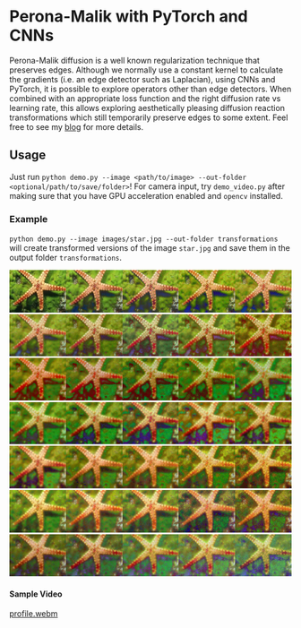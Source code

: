 # Perona-Malik with PyTorch and CNNs

Perona-Malik diffusion is a well known regularization technique that preserves edges. Although we normally use a constant kernel to calculate the gradients (i.e. an edge detector such as Laplacian), using CNNs and PyTorch, it is possible to explore operators other than edge detectors. When combined with an appropriate loss function and the right diffusion rate vs learning rate, this allows exploring aesthetically pleasing diffusion reaction transformations which still temporarily preserve edges to some extent. Feel free to see my [blog](https://gozepolat.github.io/posts/Art_with_math/) for more details.

## Usage

Just run `python demo.py --image <path/to/image> --out-folder <optional/path/to/save/folder>`! For camera input, try `demo_video.py` after making sure that you have GPU acceleration enabled and `opencv` installed.

### Example

`python demo.py --image images/star.jpg --out-folder transformations` will create transformed versions of the image `star.jpg` and save them in the output folder `transformations`.

<img src="transformations/star_0.jpg" width="20%" height="20%"><img src="transformations/star_1.jpg" width="20%" height="20%"><img src="transformations/star_2.jpg" width="20%" height="20%"><img src="transformations/star_3.jpg" width="20%" height="20%"><img src="transformations/star_4.jpg" width="20%" height="20%"><img src="transformations/star_5.jpg" width="20%" height="20%"><img src="transformations/star_6.jpg" width="20%" height="20%"><img src="transformations/star_7.jpg" width="20%" height="20%"><img src="transformations/star_8.jpg" width="20%" height="20%"><img src="transformations/star_9.jpg" width="20%" height="20%"><img src="transformations/star_10.jpg" width="20%" height="20%"><img src="transformations/star_11.jpg" width="20%" height="20%"><img src="transformations/star_12.jpg" width="20%" height="20%"><img src="transformations/star_13.jpg" width="20%" height="20%"><img src="transformations/star_14.jpg" width="20%" height="20%"><img src="transformations/star_15.jpg" width="20%" height="20%"><img src="transformations/star_16.jpg" width="20%" height="20%"><img src="transformations/star_17.jpg" width="20%" height="20%"><img src="transformations/star_18.jpg" width="20%" height="20%"><img src="transformations/star_19.jpg" width="20%" height="20%"><img src="transformations/star_20.jpg" width="20%" height="20%"><img src="transformations/star_21.jpg" width="20%" height="20%"><img src="transformations/star_22.jpg" width="20%" height="20%"><img src="transformations/star_23.jpg" width="20%" height="20%"><img src="transformations/star_24.jpg" width="20%" height="20%"><img src="transformations/star_25.jpg" width="20%" height="20%"><img src="transformations/star_26.jpg" width="20%" height="20%"><img src="transformations/star_27.jpg" width="20%" height="20%"><img src="transformations/star_28.jpg" width="20%" height="20%"><img src="transformations/star_29.jpg" width="20%" height="20%"><img src="transformations/star_30.jpg" width="20%" height="20%"><img src="transformations/star_31.jpg" width="20%" height="20%"><img src="transformations/star_32.jpg" width="20%" height="20%"><img src="transformations/star_33.jpg" width="20%" height="20%"><img src="transformations/star_34.jpg" width="20%" height="20%">

#### Sample Video
[profile.webm](https://github.com/gozepolat/fast-perona-malik/assets/25344752/5191e484-b693-4a8a-af07-6974191afe02)


